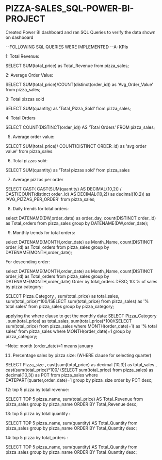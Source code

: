 # PIZZA-SALES_SQL-POWER-BI-PROJECT
Created Power BI dashboard and ran SQL Queries to verify the data shown on dashboard



--FOLLOWING SQL QUERIES WERE IMPLEMENTED
--A: KPIs

1: Total Revenue:

SELECT SUM(total_price) as Total_Revenue from pizza_sales;




2: Average Order Value:


SELECT SUM(total_price)/COUNT(distinct(order_id)) as 'Avg_Order_Value' from pizza_sales;

3: Total pizzas sold

SELECT SUM(quantity) as 'Total_Pizza_Sold' from pizza_sales;

4: Total Orders

SELECT COUNT(DISTINCT(order_id)) AS 'Total Orders' FROM pizza_sales;




5. Average order value:

SELECT SUM(total_price)/ COUNT(DISTINCT ORDER_id) as 'avg order value' from pizza_sales



6. Total pizzas sold:

SELECT SUM(quantity) as 'Total pizzas sold' from pizza_sales


7. Average pizzas per order

SELECT CAST(
CAST(SUM(quantity) AS DECIMAL(10,2)) / 
CAST(COUNT(distinct order_id) AS DECIMAL(10,2)) 
as decimal(10,2)) 
as 'AVG_PIZZAS_PER_ORDER'
from pizza_sales;




8. Daily trends for total orders:

select DATENAME(DW,order_date) as order_day, 
count(DISTINCT order_id) as Total_orders
from pizza_sales
group by DATENAME(DW,order_date);







9. Monthly trends for total orders:

select DATENAME(MONTH,order_date) as Month_Name, 
count(DISTINCT order_id) as Total_orders
from pizza_sales
group by DATENAME(MONTH,order_date);



For descending order:

select DATENAME(MONTH,order_date) as Month_Name, 
count(DISTINCT order_id) as Total_orders
from pizza_sales
group by DATENAME(MONTH,order_date)
Order by total_orders DESC;
10: % of sales by pizza category:

SELECT Pizza_Category , 
sum(total_price) as total_sales,
sum(total_price)*100/(SELECT sum(total_price) from pizza_sales) as '% total sales'
from pizza_sales
group by pizza_category;




applying the where clause to get the monthly data:
SELECT Pizza_Category , 
sum(total_price) as total_sales,
sum(total_price)*100/(SELECT sum(total_price) from pizza_sales where MONTH(order_date)=1) as '% total sales' 
from pizza_sales
where MONTH(order_date)=1
group by pizza_category;


–Note: month (order_date)=1 means january














11.  Percentage sales by pizza size: (WHERE clause for selecting quarter)

SELECT Pizza_size , 
cast(sum(total_price) as decimal (10,3)) as total_sales ,
cast(sum(total_price)*100/
    (SELECT sum(total_price) from pizza_sales) as decimal(10,3)) as PCT
from pizza_sales
where DATEPART(quarter,order_date)=1
group by pizza_size
order by PCT desc;




12: top 5 pizza by total revenue:

SELECT TOP 5 pizza_name, sum(total_price) AS Total_Revenue 
from pizza_sales
group by pizza_name
ORDER BY Total_Revenue desc;






13: top 5 pizza by total quantity :

SELECT TOP 5 pizza_name, sum(quantity) AS Total_Quantity 
from pizza_sales
group by pizza_name
ORDER BY Total_Quantity  desc;


14: top 5 pizza by total_orders :

SELECT TOP 5 pizza_name, sum(quantity) AS Total_Quantity 
from pizza_sales
group by pizza_name
ORDER BY Total_Quantity  desc;


